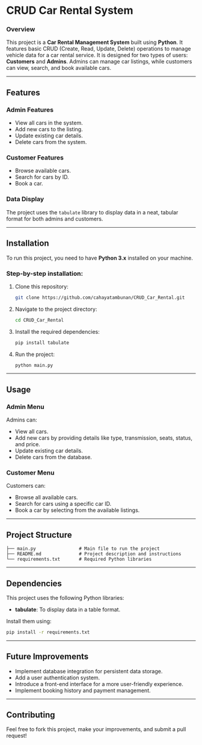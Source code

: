 # CRUD Car Rental System

### Overview

This project is a **Car Rental Management System** built using **Python**. It features basic CRUD (Create, Read, Update, Delete) operations to manage vehicle data for a car rental service. It is designed for two types of users: **Customers** and **Admins**. Admins can manage car listings, while customers can view, search, and book available cars.

---

## Features

### Admin Features
- View all cars in the system.
- Add new cars to the listing.
- Update existing car details.
- Delete cars from the system.

### Customer Features
- Browse available cars.
- Search for cars by ID.
- Book a car.

### Data Display
The project uses the `tabulate` library to display data in a neat, tabular format for both admins and customers.

---

## Installation

To run this project, you need to have **Python 3.x** installed on your machine.

### Step-by-step installation:

1. Clone this repository:
    ```bash
    git clone https://github.com/cahayatambunan/CRUD_Car_Rental.git
    ```

2. Navigate to the project directory:
    ```bash
    cd CRUD_Car_Rental
    ```

3. Install the required dependencies:
    ```bash
    pip install tabulate
    ```

4. Run the project:
    ```bash
    python main.py
    ```

---

## Usage

### Admin Menu

Admins can:
- View all cars.
- Add new cars by providing details like type, transmission, seats, status, and price.
- Update existing car details.
- Delete cars from the database.

### Customer Menu

Customers can:
- Browse all available cars.
- Search for cars using a specific car ID.
- Book a car by selecting from the available listings.

---

## Project Structure

```
├── main.py                # Main file to run the project
├── README.md              # Project description and instructions
└── requirements.txt       # Required Python libraries
```

---

## Dependencies

This project uses the following Python libraries:

- **tabulate**: To display data in a table format.
  
Install them using:
```bash
pip install -r requirements.txt
```

---

## Future Improvements

- Implement database integration for persistent data storage.
- Add a user authentication system.
- Introduce a front-end interface for a more user-friendly experience.
- Implement booking history and payment management.

---

## Contributing

Feel free to fork this project, make your improvements, and submit a pull request!

